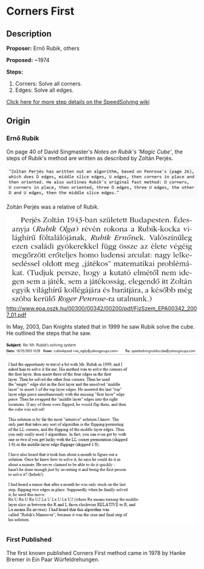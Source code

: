 # Corners First

## Description

**Proposer:** Ernő Rubik, others

**Proposed:** ~1974

**Steps:**

1. Corners: Solve all corners.
2. Edges: Solve all edges.

[Click here for more step details on the SpeedSolving wiki](https://www.speedsolving.com/wiki/index.php/Corners_First)

## Origin

### Ernő Rubik

On page 40 of David Singmaster's *Notes on Rubik's 'Magic Cube'*, the steps of Rubik's method are written as described by Zoltán Perjés.

![](img/CornersFirst/Rubik1.png)

Zoltán Perjés was a relative of Rubik.

![](img/CornersFirst/Rubik2.png)
http://www.epa.oszk.hu/00300/00342/00200/pdf/FizSzem_EPA00342_2007_01.pdf

In May, 2003, Dan Knights stated that in 1999 he saw Rubik solve the cube. He outlined the steps that he saw.

![](img/CornersFirst/Rubik3.png)

### First Published

The first known published Corners First method came in 1978 by Hanke Bremer in Ein Paar Würfeldrehungen.